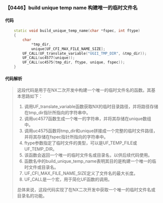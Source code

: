 ### 【0446】build unique temp name 构建唯一的临时文件名

#### 代码

```cpp
    static void build_unique_temp_name(char *fspec, int ftype)  
    {  
        char  
            *tmp_dir,  
            unique[UF_CFI_MAX_FILE_NAME_SIZE];  
        UF_CALL(UF_translate_variable("UGII_TMP_DIR", &tmp_dir));  
        UF_CALL(uc4577(unique));  
        UF_CALL(uc4575(tmp_dir, ftype, unique, fspec));  
    }

```

#### 代码解析

> 这段代码是用于在NX二次开发中构建一个唯一的临时文件名的函数。其基本思路如下：
>
> 1. 调用UF_translate_variable函数获取NX的临时目录路径，并将路径存储在tmp_dir指针所指向的字符串中。
> 2. 调用uc4577函数生成一个唯一的字符串，并将其存储在unique数组中。
> 3. 调用uc4575函数将tmp_dir和unique拼接成一个完整的临时文件路径，并将其存储在fspec指针所指向的字符串中。
> 4. ftype参数指定了临时文件的类型，可以是UF_TEMP_FILE或UF_TEMP_DIR。
> 5. 该函数会返回一个唯一的临时文件名或目录名，以供后续代码使用。
> 6. 函数名中的build_unique_temp_name表明其目的是构建一个唯一的临时文件或目录名。
> 7. UF_CFI_MAX_FILE_NAME_SIZE定义了文件名的最大长度。
> 8. UF_CALL是一个宏，用于简化UF函数的调用。
>
> 总体来说，这段代码实现了在NX二次开发中获取一个唯一的临时文件名或目录名的功能。
>
